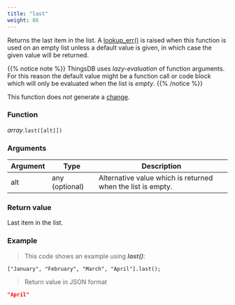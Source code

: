 ```yaml
---
title: "last"
weight: 86
---
```


Returns the last item in the list. A [lookup_err()](../../../errors/lookup_err) is raised when this function is used on an empty list unless a default value is given, in which case the given value will be returned.

{{% notice note %}}
ThingsDB uses *lazy-evaluation* of function arguments. For this reason the default value might be a function call or code block which will only be evaluated when the list is *empty*.
{{% /notice %}}

This function does *not* generate a [change](../../../overview/changes).

### Function

*array*.`last([alt]])`

### Arguments

Argument | Type | Description
-------- | ---- | -----------
alt | any (optional) | Alternative value which is returned when the list is empty.

### Return value

Last item in the list.

### Example

> This code shows an example using ***last()***:

```thingsdb,json_response
["January", "February", "March", "April"].last();
```

> Return value in JSON format

```json
"April"
```

